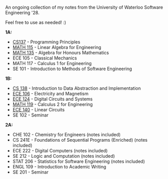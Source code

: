 An ongoing collection of my notes from the University of Waterloo Software Engineering '28.

Feel free to use as needed! :)

**1A:**
  - [CS137](https://github.com/Sehgal-Arjun/Software-Engineering-Notes-UWaterloo/blob/main/1A/CS137.txt) - Programming Principles
  - [MATH 115](https://github.com/Sehgal-Arjun/Software-Engineering-Notes-UWaterloo/blob/main/1A/MATH115.pdf) - Linear Algebra for Engineering
  - [MATH 135](https://github.com/Sehgal-Arjun/Software-Engineering-Notes-UWaterloo/blob/main/1A/MATH135.pdf) - Algebra for Honours Mathematics
  - ECE 105 - Classical Mechanics
  - MATH 117 - Calculus 1 for Engineering
  - SE 101 - Introduction to Methods of Software Engineering

**1B:**
  - [CS 138](https://github.com/Sehgal-Arjun/Software-Engineering-Notes-UWaterloo/blob/main/1B/CS138.txt) - Introduction to Data Abstraction and Implementation
  - [ECE 106](https://github.com/Sehgal-Arjun/Software-Engineering-Notes-UWaterloo/blob/main/1B/ECE106.pdf) - Electricity and Magnetism
  - [ECE 124](https://github.com/Sehgal-Arjun/Software-Engineering-Notes-UWaterloo/blob/main/1B/ECE124.pdf) - Digital Circuits and Systems
  - [MATH 119](https://github.com/Sehgal-Arjun/Software-Engineering-Notes-UWaterloo/blob/main/1B/MATH119.pdf) - Calculus 2 for Engineering
  - [ECE 140](https://github.com/Sehgal-Arjun/Software-Engineering-Notes-UWaterloo/blob/main/1B/ECE140.pdf) - Linear Circuits
  - SE 102 - Seminar

**2A:**
  - CHE 102 - Chemistry for Engineers (notes included)
  - CS 241E - Foundations of Sequential Programs (Enriched) (notes included)
  - ECE 222 - Digital Computers (notes included)
  - SE 212 - Logic and Computation (notes included)
  - STAT 206 - Statistics for Software Engineering (notes included)
  - ENGL 109 - Introduction to Academic Writing
  - SE 201 - Seminar
